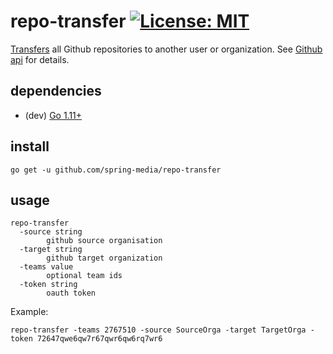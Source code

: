 repo-transfer [![License: MIT](https://img.shields.io/badge/License-MIT-yellow.svg)](https://opensource.org/licenses/MIT)
=============

[Transfers](https://help.github.com/articles/about-repository-transfers/) all Github repositories to another user or organization. See [Github api](https://developer.github.com/v3/repos/#transfer-a-repository) for details.


## dependencies

* (dev) [Go 1.11+](https://golang.org/dl/)


## install

```
go get -u github.com/spring-media/repo-transfer
```

## usage

```
repo-transfer                                        
  -source string
        github source organisation
  -target string
        github target organization
  -teams value
        optional team ids
  -token string
        oauth token
```

Example:

```
repo-transfer -teams 2767510 -source SourceOrga -target TargetOrga -token 72647qwe6qw7r67qwr6qw6rq7wr6
```


